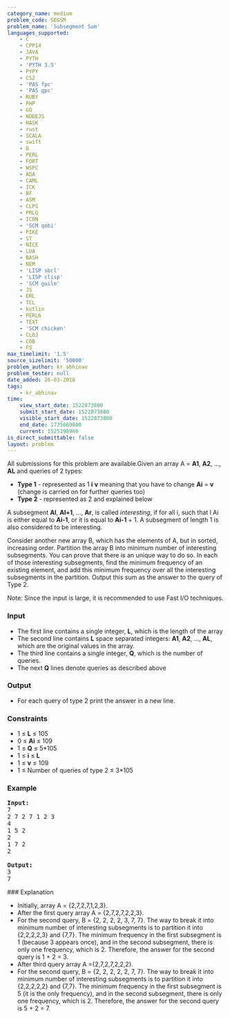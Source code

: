 ```yaml
---
category_name: medium
problem_code: SEGSM
problem_name: 'Subsegment Sum'
languages_supported:
    - C
    - CPP14
    - JAVA
    - PYTH
    - 'PYTH 3.5'
    - PYPY
    - CS2
    - 'PAS fpc'
    - 'PAS gpc'
    - RUBY
    - PHP
    - GO
    - NODEJS
    - HASK
    - rust
    - SCALA
    - swift
    - D
    - PERL
    - FORT
    - WSPC
    - ADA
    - CAML
    - ICK
    - BF
    - ASM
    - CLPS
    - PRLG
    - ICON
    - 'SCM qobi'
    - PIKE
    - ST
    - NICE
    - LUA
    - BASH
    - NEM
    - 'LISP sbcl'
    - 'LISP clisp'
    - 'SCM guile'
    - JS
    - ERL
    - TCL
    - kotlin
    - PERL6
    - TEXT
    - 'SCM chicken'
    - CLOJ
    - COB
    - FS
max_timelimit: '1.5'
source_sizelimit: '50000'
problem_author: kr_abhinav
problem_tester: null
date_added: 26-03-2018
tags:
    - kr_abhinav
time:
    view_start_date: 1522873800
    submit_start_date: 1522873800
    visible_start_date: 1522873800
    end_date: 1735669800
    current: 1525198960
is_direct_submittable: false
layout: problem
---
```

All submissions for this problem are available.Given an array A = **A1**, **A2**, ..., **AL** and queries of 2 types:

- **Type 1** - represented as 1 **i** **v** meaning that you have to change **Ai** = **v** (change is carried on for further queries too)
- **Type 2** - represented as 2 and explained below

A subsegment **Al**, **Al+1**, ..., **Ar**, is called _interesting_, if for all i, such that l Ai is either equal to **Ai-1**, or it is equal to **Ai-1** + 1. A subsegment of length 1 is also considered to be interesting.

Consider another new array B, which has the elements of A, but in sorted, increasing order. Partition the array B into minimum number of interesting subsegments. You can prove that there is an unique way to do so. In each of those interesting subsegments, find the minimum frequency of an existing element, and add this minimum frequency over all the interesting subsegments in the partition. Output this sum as the answer to the query of Type 2.

Note: Since the input is large, it is recommended to use Fast I/O techniques.

### Input

- The first line contains a single integer, **L**, which is the length of the array
- The second line contains **L** space separated integers: **A1**, **A2**, ..., **AL**, which are the original values in the array.
- The third line contains a single integer, **Q**, which is the number of queries.
- The next **Q** lines denote queries as described above

### Output

- For each query of type 2 print the answer in a new line.

### Constraints

- 1 ≤ **L** ≤ 105
- 0 ≤ **Ai** ≤ 109
- 1 ≤ **Q** ≤ 5\*105
- 1 ≤ **i** ≤ **L**
- 1 ≤ **v** ≤ 109
- 1 ≤ Number of queries of type 2 ≤ 3\*105

### Example

<pre><b>Input:</b>
7
2 7 2 7 1 2 3
4
1 5 2
2
1 7 2
2

<b>Output:</b>
3 
7
</pre>### Explanation

- Initially, array A = {2,7,2,7,1,2,3}.
- After the first query array A = {2,7,2,7,2,2,3}.
- For the second query, B = {2, 2, 2, 2, 3, 7, 7}. The way to break it into minimum number of interesting subsegments is to partition it into {2,2,2,2,3} and {7,7}. The minimum frequency in the first subsegment is 1 (because 3 appears once), and in the second subsegment, there is only one frequency, which is 2. Therefore, the answer for the second query is 1 + 2 = 3.
- After third query array A ={2,7,2,7,2,2,2}.
- For the second query, B = {2, 2, 2, 2, 2, 7, 7}. The way to break it into minimum number of interesting subsegments is to partition it into {2,2,2,2,2} and {7,7}. The minimum frequency in the first subsegment is 5 (it is the only frequency), and in the second subsegment, there is only one frequency, which is 2. Therefore, the answer for the second query is 5 + 2 = 7.

